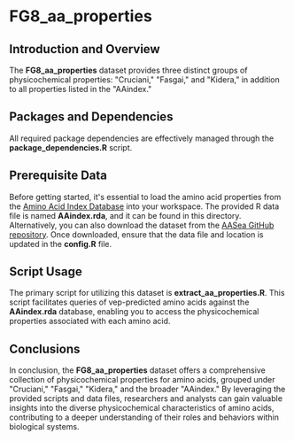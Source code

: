 # FG8_aa_properties

## Introduction and Overview
The **FG8_aa_properties** dataset provides three distinct groups of physicochemical properties: "Cruciani," "Fasgai," and "Kidera," in addition to all properties listed in the "AAindex."

## Packages and Dependencies
All required package dependencies are effectively managed through the **package_dependencies.R** script.

## Prerequisite Data
Before getting started, it's essential to load the amino acid properties from the [Amino Acid Index Database](https://academic.oup.com/nar/article/28/1/374/2384334) into your workspace. The provided R data file is named **AAindex.rda**, and it can be found in this directory. Alternatively, you can also download the dataset from the [AASea GitHub repository](https://github.com/cran/aaSEA/blob/master/data/AAindex.rda). Once downloaded, ensure that the data file and location is updated in the **config.R** file.

## Script Usage
The primary script for utilizing this dataset is **extract_aa_properties.R**. This script facilitates queries of vep-predicted amino acids against the **AAindex.rda** database, enabling you to access the physicochemical properties associated with each amino acid.

## Conclusions
In conclusion, the **FG8_aa_properties** dataset offers a comprehensive collection of physicochemical properties for amino acids, grouped under "Cruciani," "Fasgai," "Kidera," and the broader "AAindex." By leveraging the provided scripts and data files, researchers and analysts can gain valuable insights into the diverse physicochemical characteristics of amino acids, contributing to a deeper understanding of their roles and behaviors within biological systems.
